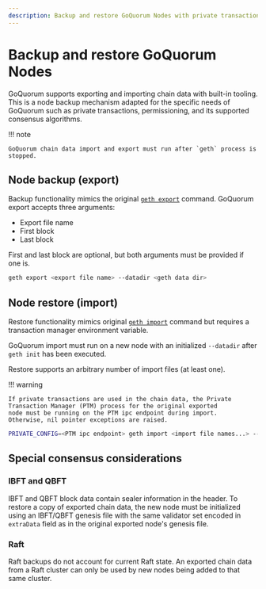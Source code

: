 ```yaml
---
description: Backup and restore GoQuorum Nodes with private transactions, permissioning, and supported consensus algorithms
---
```


# Backup and restore GoQuorum Nodes

GoQuorum supports exporting and importing chain data with built-in tooling.
This is a node backup mechanism adapted for the specific needs of GoQuorum such as private transactions, permissioning,
and its supported consensus algorithms.

!!! note

    GoQuorum chain data import and export must run after `geth` process is stopped.

## Node backup (export)

Backup functionality mimics the original [`geth export`](https://geth.ethereum.org/docs/interface/command-line-options) command.
GoQuorum export accepts three arguments:

* Export file name
* First block
* Last block

First and last block are optional, but both arguments must be provided if one is.

```bash
geth export <export file name> --datadir <geth data dir>
```

## Node restore (import)

Restore functionality mimics original [`geth import`](https://geth.ethereum.org/docs/interface/command-line-options) command but
requires a transaction manager environment variable.

GoQuorum import must run on a new node with an initialized `--datadir` after `geth init` has been executed.

Restore supports an arbitrary number of import files (at least one).

!!! warning

    If private transactions are used in the chain data, the Private Transaction Manager (PTM) process for the original exported
    node must be running on the PTM ipc endpoint during import.
    Otherwise, nil pointer exceptions are raised.

```bash
PRIVATE_CONFIG=<PTM ipc endpoint> geth import <import file names...> --datadir <geth data dir>
```

## Special consensus considerations

### IBFT and QBFT

IBFT and QBFT block data contain sealer information in the header.
To restore a copy of exported chain data, the new node must be initialized using an IBFT/QBFT genesis file with the same
validator set encoded in `extraData` field as in the original exported node's genesis file.

### Raft

Raft backups do not account for current Raft state.
An exported chain data from a Raft cluster can only be used by new nodes being added to that same cluster.
